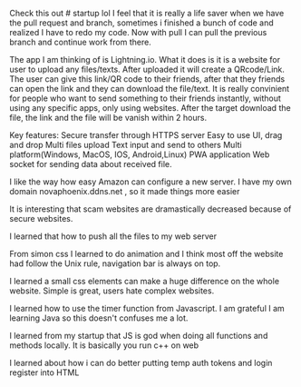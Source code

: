 Check this out # startup lol
I feel that it is really a life saver when we have the pull request and branch, sometimes i finished a bunch of code and realized I have to redo my code. Now with pull I can pull the previous branch and continue work from there.

The app I am thinking of is Lightning.io. What it does is it is a website for user to upload any files/texts. After uploaded it will create a QRcode/Link. The user can give this link/QR code to their friends, after that they friends can open the link and they can download the file/text. It is really convinient for people who want to send something to their friends instantly, without using any specific apps, only using websites. After the target download the file, the link and the file will be vanish within 2 hours.


Key features: 
Secure transfer through HTTPS server
Easy to use UI, drag and drop
Multi files upload
Text input and send to others
Multi platform(Windows, MacOS, IOS, Android,Linux) PWA application
Web socket for sending data about received file.


I like the way how easy Amazon can configure a new server. I have my own domain novaphoenix.ddns.net
, so it made things more easier

It is interesting that scam websites are dramastically decreased because of secure websites.


I learned that how to push all the files to my web server


From simon css I learned to do animation and I think most off the website had follow the Unix rule, navigation bar is always on top.


I learned a small css elements can make a huge difference on the whole website. Simple is great, users hate complex websites.


I learned how to use the timer function from Javascript. I am grateful I am learning Java so this doesn't confuses me a lot.

I learned from my startup that JS is god when doing all functions and methods locally. It is basically you run c++ on web

I learned about how i can do better putting temp auth tokens and login register into HTML
